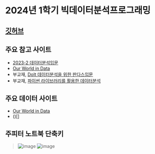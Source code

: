 # 2024년 1학기 빅데이터분석프로그래밍
## [깃허브](https://github.com/ai7dnn/2024-1-BDA)

## 주요 참고 사이트
- [2023-2 데이터분석입문](https://github.com/ai7dnn/2023-DA)
- [Our World in Data](https://github.com/owid)
- 부교재, [DoIt 데이터분석을 위한 판다스입문](https://github.com/EasysPublishing/do_it_pandas)
- 부교재, [파이썬 라이브러리를 활용한 데이터분석](https://github.com/wesm/pydata-book)

## 주요 데이터 사이트
- [Our World in Data](https://github.com/owid)
- ()[]

## 주피터 노트북 단축키
> ![image](https://github.com/ai7dnn/2024-1-BDA/assets/70050528/98a55d40-57e9-431d-9dff-83767940fa00)
> ![image](https://github.com/ai7dnn/2024-1-BDA/assets/70050528/a0b7afad-8e42-4f70-a2c4-e2ab80804de7)

